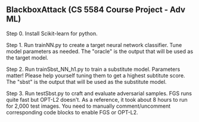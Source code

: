 ## BlackboxAttack (CS 5584 Course Project - Adv ML)

Step 0. Install Scikit-learn for python.

Step 1. Run trainNN.py to create a target neural network classifier. Tune model parameters as needed. The "oracle" is the output that will be used as the target model.

Step 2. Run trainSbst_NN_h1.py to train a substitute model. Parameters matter! Please help yourself tuning them to get a highest subtitute score. The "sbst" is the output that will be used as the substitute model.

Step 3. Run testSbst.py to craft and evaluate adversarial samples. FGS runs quite fast but OPT-L2 doesn't. As a reference, it took about 8 hours to run for 2,000 test images. You need to manually comment/uncomment corresponding code blocks to enable FGS or OPT-L2.
